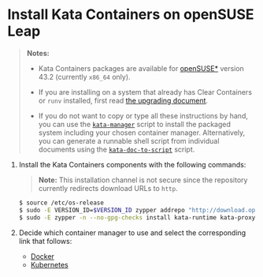 # Install Kata Containers on openSUSE Leap

> **Notes:**
>
> - Kata Containers packages are available for [openSUSE\*](https://www.opensuse.org/)
>   version 43.2 (currently `x86_64` only).
>
> - If you are installing on a system that already has Clear Containers or `runv` installed,
>   first read [the upgrading document](../Upgrading.md).
>
> - If you do not want to copy or type all these instructions by hand, you can use the
>   [`kata-manager`](https://github.com/kata-containers/tests/blob/master/cmd/kata-manager/kata-manager.sh)
>   script to install the packaged system including your chosen container
>   manager. Alternatively, you can generate a runnable shell script from
>   individual documents using the
>   [`kata-doc-to-script`](https://github.com/kata-containers/tests/blob/master/.ci/kata-doc-to-script.sh) script.

1. Install the Kata Containers components with the following commands:

   > **Note:** This installation channel is not secure since the repository currently
   > redirects download URLs to `http`.

   ```bash
   $ source /etc/os-release
   $ sudo -E VERSION_ID=$VERSION_ID zypper addrepo "http://download.opensuse.org/repositories/home:/katacontainers:/release/openSUSE_Leap_${VERSION_ID}/home:katacontainers:release.repo"
   $ sudo -E zypper -n --no-gpg-checks install kata-runtime kata-proxy kata-shim
   ```

2. Decide which container manager to use and select the corresponding link that follows:

   - [Docker](docker/opensuse-docker-install.md)
   - [Kubernetes](https://github.com/kata-containers/documentation/blob/master/Developer-Guide.md#run-kata-containers-with-kubernetes)
